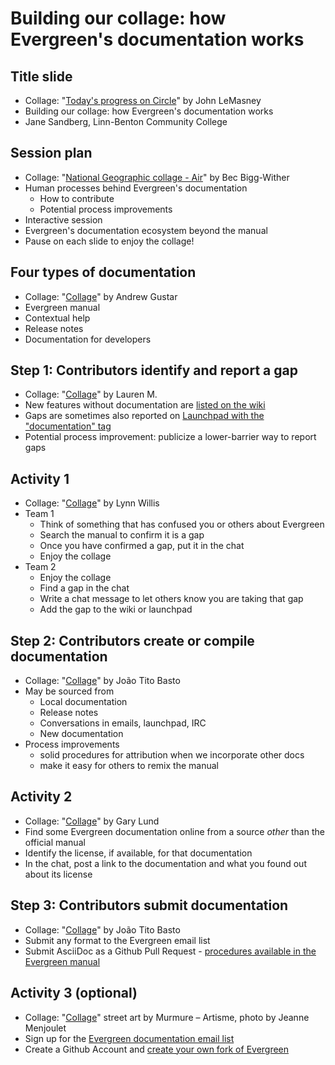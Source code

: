 # Building our collage: how Evergreen's documentation works

## Title slide

* Collage: "[Today's progress on Circle](https://flic.kr/p/RBXmJ6)" by John LeMasney
* Building our collage: how Evergreen's documentation works
* Jane Sandberg, Linn-Benton Community College

## Session plan

* Collage: "[National Geographic collage - Air](https://www.flickr.com/photos/redaktor/8638965731)" by Bec Bigg-Wither
* Human processes behind Evergreen's documentation
  * How to contribute
  * Potential process improvements
* Interactive session
* Evergreen's documentation ecosystem beyond the manual
* Pause on each slide to enjoy the collage!

## Four types of documentation

* Collage: "[Collage](https://flic.kr/p/edhRHN)" by Andrew Gustar
* Evergreen manual
* Contextual help
* Release notes
* Documentation for developers

## Step 1: Contributors identify and report a gap

* Collage: "[Collage](https://flic.kr/p/bK8kbM)" by Lauren M.
* New features without documentation are [listed on the wiki](https://wiki.evergreen-ils.org/doku.php?id=evergreen-docs:documentation_needs)
* Gaps are sometimes also reported on [Launchpad with the "documentation" tag](https://bugs.launchpad.net/evergreen/+bugs?field.tag=documentation)
* Potential process improvement: publicize a lower-barrier way to report gaps

## Activity 1

* Collage: "[Collage](https://flic.kr/p/5ywgxn)" by Lynn Willis
* Team 1
  * Think of something that has confused you or others about Evergreen
  * Search the manual to confirm it is a gap
  * Once you have confirmed a gap, put it in the chat
  * Enjoy the collage
* Team 2
  * Enjoy the collage
  * Find a gap in the chat
  * Write a chat message to let others know you are taking that gap
  * Add the gap to the wiki or launchpad

## Step 2: Contributors create or compile documentation

* Collage: "[Collage](https://flic.kr/p/qvWC)" by João Tito Basto
* May be sourced from
  * Local documentation
  * Release notes
  * Conversations in emails, launchpad, IRC
  * New documentation
* Process improvements
  * solid procedures for attribution when we incorporate other docs
  * make it easy for others to remix the manual


## Activity 2

* Collage: "[Collage](https://www.flickr.com/photos/gelund/49722052843/)" by Gary Lund
* Find some Evergreen documentation online from a source *other* than the official manual
* Identify the license, if available, for that documentation
* In the chat, post a link to the documentation and what you found out about its license


## Step 3: Contributors submit documentation

* Collage: "[Collage](https://flic.kr/p/qvWC)" by João Tito Basto
* Submit any format to the Evergreen email list
* Submit AsciiDoc as a Github Pull Request - [procedures available in the Evergreen manual](https://docs.evergreen-ils.org/eg/docs/latest/shared/how_to_contribute_docs.html)


## Activity 3 (optional)

* Collage: "[Collage](https://flic.kr/p/29Qn4ZX)" street art by Murmure – Artisme, photo by Jeanne Menjoulet
* Sign up for the [Evergreen documentation email list](http://list.evergreen-ils.org/cgi-bin/mailman/listinfo/evergreen-documentation)
* Create a Github Account and [create your own fork of Evergreen](https://github.com/evergreen-library-system/Evergreen)

